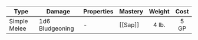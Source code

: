 | Type         | Damage          | Properties | Mastery | Weight | Cost |
| ------------ | --------------- | ---------- | ------- | :----: | :--: |
| Simple Melee | 1d6 Bludgeoning | -          | [[Sap]] | 4 lb.  | 5 GP |